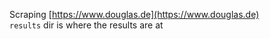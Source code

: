 Scraping [https://www.douglas.de](https://www.douglas.de)
\
`results` dir is where the results are at
